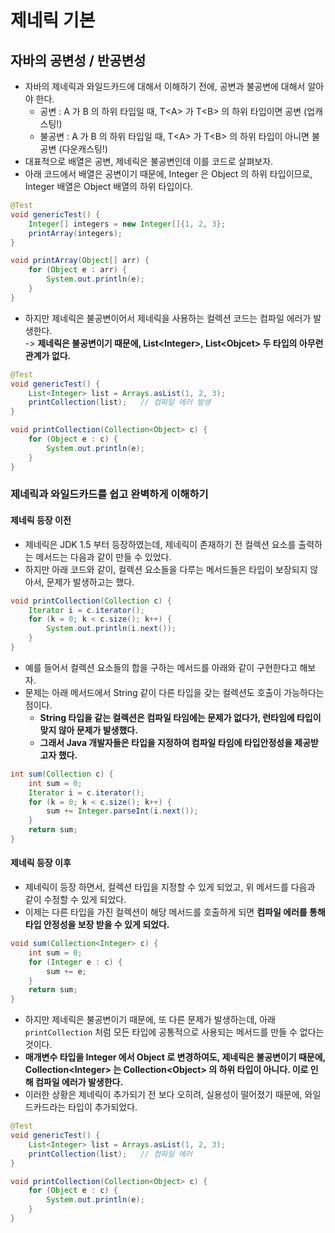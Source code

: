# 제네릭 기본

## 자바의 공변성 / 반공변성&#x20;

* 자바의 제네릭과 와일드카드에 대해서 이해하기 전에, 공변과 불공변에 대해서 알아야 한다.&#x20;
  * 공변 : A 가 B 의 하위 타입일 때, T\<A> 가 T\<B> 의 하위 타입이면 공변 (업캐스팅!)&#x20;
  * 불공변 : A 가 B 의 하위 타입일 때, T\<A> 가 T\<B> 의 하위 타입이 아니면 불공변 (다운캐스팅!)&#x20;
* 대표적으로 배열은 공변, 제네릭은 불공변인데 이를 코드로 살펴보자.
* 아래 코드에서 배열은 공변이기 때문에, Integer 은 Object 의 하위 타입이므로, Integer 배열은 Object 배열의 하위 타입이다. &#x20;

```java
@Test
void genericTest() {
    Integer[] integers = new Integer[]{1, 2, 3};
    printArray(integers);
}

void printArray(Object[] arr) {
    for (Object e : arr) {
        System.out.println(e);
    }
}
```

* 하지만 제네릭은 불공변이어서 제네릭을 사용하는 컬렉션 코드는 컴파일 에러가 발생한다. \
  \-> **제네릭은 불공변이기 때문에, List\<Integer>, List\<Objcet> 두 타입의 아무런 관계가 없다.**&#x20;

```java
@Test
void genericTest() {
    List<Integer> list = Arrays.asList(1, 2, 3);
    printCollection(list);   // 컴파일 에러 발생
}

void printCollection(Collection<Object> c) {
    for (Object e : c) {
        System.out.println(e);
    }
}
```

### 제네릭과 와일드카드를 쉽고 완벽하게 이해하기&#x20;

#### 제네릭 등장 이전&#x20;

* 제네릭은 JDK 1.5 부터 등장하였는데, 제네릭이 존재하기 전 컬렉션 요소를 출력하는 메서드는 다음과 같이 만들 수 있었다.&#x20;
* 하지만 아래 코드와 같이, 컬렉션 요소들을 다루는 메서드들은 타입이 보장되지 않아서, 문제가 발생하고는 했다.&#x20;

```java
void printCollection(Collection c) {
    Iterator i = c.iterator();
    for (k = 0; k < c.size(); k++) {
        System.out.println(i.next());
    }
}
```

* 예를 들어서 컬렉션 요소들의 합을 구하는 메서드를 아래와 같이 구현한다고 해보자.&#x20;
* 문제는 아래 메서드에서 String 같이 다른 타입을 갖는 컬렉션도 호출이 가능하다는 점이다.&#x20;
  * **String 타입을 같는 컬렉션은 컴파일 타임에는 문제가 없다가, 런타임에 타입이 맞지 않아 문제가 발생했다.**&#x20;
  * **그래서 Java 개발자들은 타입을 지정하여 컴파일 타임에 타입안정성을 제공받고자 했다.**&#x20;

```java
int sum(Collection c) {
    int sum = 0;
    Iterator i = c.iterator();
    for (k = 0; k < c.size(); k++) {
        sum += Integer.parseInt(i.next());
    }
    return sum;
}
```

#### 제네릭 등장 이후&#x20;

* 제네릭이 등장 하면서, 컬렉션 타입을 지정할 수 있게 되었고, 위 메서드를 다음과 같이 수정할 수 있게 되었다.&#x20;
* 이제는 다른 타입을 가진 컬렉션이 해당 메서드를 호출하게 되면 **컴파일 에러를 통해 타입 안정성을 보장 받을 수 있게 되었다.**&#x20;

```java
void sum(Collection<Integer> c) {
    int sum = 0;
    for (Integer e : c) {
        sum += e;
    }
    return sum;
}
```

* 하지만 제네릭은 불공변이기 때문에, 또 다른 문제가 발생하는데, 아래 `printCollection` 처럼 모든 타입에 공통적으로 사용되는 메서드를 만들 수 없다는 것이다.&#x20;
* **매개변수 타입을 Integer 에서 Object 로 변경하여도, 제네릭은 불공변이기 때문에, Collection\<Integer> 는 Collection\<Object> 의 하위 타입이 아니다. 이로 인해 컴파일 에러가 발생한다.**&#x20;
* 이러한 상황은 제네릭이 추가되기 전 보다 오히려, 실용성이 떨어졌기 때문에, 와일드카드라는 타입이 추가되었다.&#x20;

```java
@Test
void genericTest() {
    List<Integer> list = Arrays.asList(1, 2, 3);
    printCollection(list);   // 컴파일 에러
}

void printCollection(Collection<Object> c) {
    for (Object e : c) {
        System.out.println(e);
    }
}
```

